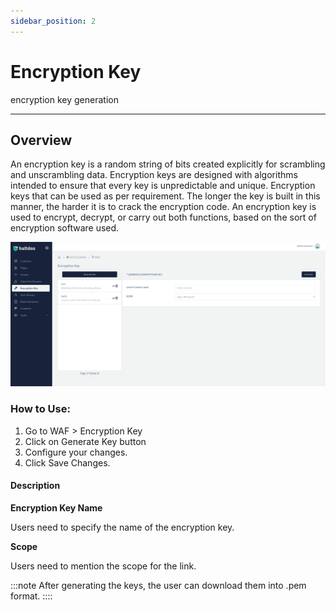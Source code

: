 ```yaml
---
sidebar_position: 2
---
```


# Encryption Key

encryption key generation

---

## Overview

An encryption key is a random string of bits created explicitly for scrambling and unscrambling data. Encryption keys are designed with algorithms intended to ensure that every key is unpredictable and unique. Encryption keys that can be used as per requirement. The longer the key is built in this manner, the harder it is to crack the encryption code. An encryption key is used to encrypt, decrypt, or carry out both functions, based on the sort of encryption software used.

![encryption key](/img/platform/v6/docs/encryption1.png)

### How to Use:

1. Go to WAF > Encryption Key
2. Click on Generate Key button
3. Configure your changes.
4. Click Save Changes.

#### Description

**Encryption Key Name**

Users need to specify the name of the encryption key.

**Scope**

Users need to mention the scope for the link.

:::note
After generating the keys, the user can download them into .pem format.
::::